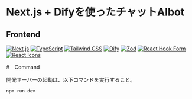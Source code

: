 # Next.js + Difyを使ったチャットAIbot

## Frontend

[![Next.js](https://img.shields.io/badge/Next.js-000000?style=for-the-badge&logo=next.js&logoColor=white)](https://nextjs.org/)
[![TypeScript](https://img.shields.io/badge/TypeScript-000000?style=for-the-badge&logo=typescript&logoColor=white)](https://www.typescriptlang.org/)
[![Tailwind CSS](https://img.shields.io/badge/Tailwind_CSS-000000?style=for-the-badge&logo=tailwind-css&logoColor=white)](https://tailwindcss.com/)
[![Dify](https://img.shields.io/badge/Dify-000000?style=for-the-badge&logo=dify&logoColor=white)](https://dify.ai/)
[![Zod](https://img.shields.io/badge/Zod-000000?style=for-the-badge&logo=zod&logoColor=white)](https://zod.dev/)
[![React Hook Form](https://img.shields.io/badge/React_Hook_Form-000000?style=for-the-badge&logo=react-hook-form&logoColor=white)](https://react-hook-form.com/)
[![React Icons](https://img.shields.io/badge/React_Icons-000000?style=for-the-badge&logo=react-icons&logoColor=white)](https://react-icons.github.io/react-icons/)

#　Command

開発サーバーの起動は、以下コマンドを実行すること。

```bash
npm run dev
```
